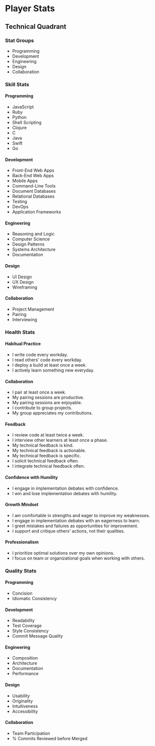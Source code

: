 # Player Stats

## Technical Quadrant

### Stat Groups

- Programming
- Development
- Engineering
- Design
- Collaboration

### Skill Stats

#### Programming
- JavaScript
- Ruby
- Python
- Shell Scripting
- Clojure
- C
- Java
- Swift
- Go

#### Development
- Front-End Web Apps
- Back-End Web Apps
- Mobile Apps
- Command-Line Tools
- Document Databases
- Relational Databases
- Testing
- DevOps
- Application Frameworks

#### Engineering
- Reasoning and Logic
- Computer Science
- Design Patterns
- Systems Architecture
- Documentation

#### Design
- UI Design
- UX Design
- Wireframing

#### Collaboration
- Project Management
- Pairing
- Interviewing

### Health Stats

#### Habitual Practice
- I write code every workday.
- I read others' code every workday.
- I deploy a build at least once a week.
- I actively learn something new everyday.

#### Collaboration
- I pair at least once a week.
- My pairing sessions are productive.
- My pairing sessions are enjoyable.
- I contribute to group projects.
- My group appreciates my contributions.

#### Feedback
- I review code at least twice a week.
- I interview other learners at least once a phase.
- My technical feedback is kind.
- My technical feedback is actionable.
- My technical feedback is specific.
- I solicit technical feedback often.
- I integrate technical feedback often.

#### Confidence with Humility
- I engage in implementation debates with confidence.
- I win and lose implementation debates with humility.

#### Growth Mindset
- I am comfortable in strengths and eager to improve my weaknesses.
- I engage in implementation debates with an eagerness to learn.
- I greet mistakes and failures as opportunities for improvement.
- I support and critique others' actions, not their qualities.

#### Professionalism
- I prioritize optimal solutions over my own opinions.
- I focus on team or organizational goals when working with others.

### Quality Stats

#### Programming
- Concision
- Idiomatic Consistency

#### Development
- Readability
- Test Coverage
- Style Consistency
- Commit Message Quality

#### Engineering
- Composition
- Architecture
- Documentation
- Performance

#### Design
- Usability
- Originality
- Intuitiveness
- Accessibility

#### Collaboration
- Team Participation
- % Commits Reviewed before Merged
